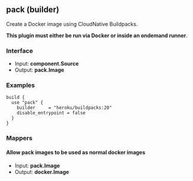 ## pack (builder)

Create a Docker image using CloudNative Buildpacks.

**This plugin must either be run via Docker or inside an ondemand runner**.

### Interface

- Input: **component.Source**
- Output: **pack.Image**

### Examples

```hcl
build {
  use "pack" {
	builder     = "heroku/buildpacks:20"
	disable_entrypoint = false
  }
}
```

### Mappers

#### Allow pack images to be used as normal docker images

- Input: **pack.Image**
- Output: **docker.Image**
